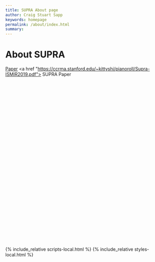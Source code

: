 ```yaml
---
title: SUPRA About page
author: Craig Stuart Sapp
keywords: homepage
permalink: /about/index.html
summary: 
---
```



# About SUPRA #

[Paper](https://ccrma.stanford.edu/~kittyshi/pianoroll/Supra-ISMIR2019.pdf)
<a href "https://ccrma.stanford.edu/~kittyshi/pianoroll/Supra-ISMIR2019.pdf"> SUPRA Paper </a>


<div style="height:500px"></div>

{% include_relative scripts-local.html %}
{% include_relative styles-local.html %}

